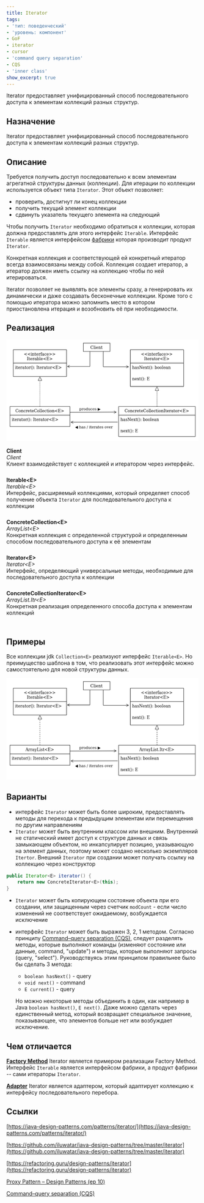 ```yaml
---
title: Iterator
tags:
- 'тип: поведенческий'
- 'уровень: компонент'
- GoF
- iterator
- cursor
- 'command query separation'
- CQS
- 'inner class'
show_excerpt: true
---
```


Iterator предоставляет унифицированный способ последовательного доступа к
элементам коллекций разных структур.

<!--more-->

<style>
    .wrap {
        padding-bottom: 25px;
    }
</style>


## Назначение

Iterator предоставляет унифицированный способ последовательного доступа к
элементам коллекций разных структур.

## Описание

Требуется получить доступ последовательно к всем элементам агрегатной структуры
данных (коллекции). Для итерации по коллекции используется объект типа `Iterator`.
Этот объект позволяет:
* проверить, достигнут ли конец коллекции
* получить текущий элемент коллекции
* сдвинуть указатель текущего элемента на следующий

Чтобы получить `Iterator` необходимо обратиться к коллекции, которая
должна предоставлять для этого интерфейс `Iterable`. Интерфейс `Iterable`
является интерфейсом [фабрики](/2021/03/01/factory-method-gof.html)
которая производит продукт `Iterator`.

Конкретная коллекция и соответствующей ей конкретный итератор всегда взаимосвязаны
между собой. Коллекция создает итератор, а итератор должен иметь ссылку на коллекцию
чтобы по ней итерироваться.

Iterator позволяет не выявлять все элементы сразу, а генерировать их
динамически и даже создавать бесконечные коллекции. Кроме того с помощью итератора
можно запомнить место в котором приостановлена итерация и возобновить её при
необходимости.

## Реализация

<p align="center">
  <img src="/assets/images/iterator/iterator-uml-class-diagram.png" />
</p>

<div class="grid grid--px-0">
  <div class="cell cell--lg-4 cell--4"><b>Client</b></div>
  <div class="cell cell--auto"><i>Client</i></div>
  <div class="cell cell--lg-12 wrap">Клиент взаимодействует с коллекцией и итератором через интерфейс.</div>

  <div class="cell cell--lg-4 cell--4"><b>Iterable&lt;E&gt;</b></div>
  <div class="cell cell--auto"><i>Iterable&lt;E&gt;</i></div>
  <div class="cell cell--lg-12 wrap">Интерфейс, расширяемый коллекциями, который определяет способ получение объекта <code>Iterator</code> для последовательного доступа к коллекции</div>

  <div class="cell cell--lg-4 cell--4"><b>ConcreteCollection&lt;E&gt;</b></div>
  <div class="cell cell--auto"><i>ArrayList&lt;E&gt;</i></div>
  <div class="cell cell--lg-12 wrap">Конкретная коллекция с определенной структурой и определенным способом последовательного доступа к её элементам</div>

  <div class="cell cell--lg-4 cell--4"><b>Iterator&lt;E&gt;</b></div>
  <div class="cell cell--auto"><i>Iterator&lt;E&gt;</i></div>
  <div class="cell cell--lg-12 wrap">Интерфейс, определяющий универсальные методы, необходимые для последовательного доступа к коллекции</div>

  <div class="cell cell--lg-4 cell--4"><b>ConcreteCollectionIterator&lt;E&gt;</b></div>
  <div class="cell cell--auto"><i>ArrayList.Itr&lt;E&gt;</i></div>
  <div class="cell cell--lg-12 wrap">Конкретная реализация определенного способа доступа к элементам коллекций</div>


</div>

## Примеры
Все коллекции jdk `Collection<E>` реализуют интерфейс `Iterable<E>`. Но преимущество
шаблона в том, что реализовать этот интерфейс можно самостоятельно для новой структуры
данных.
<p align="center">
  <img src="/assets/images/iterator/iterator-uml-class-diagram-example.png" />
</p>

## Варианты
* интерфейс `Iterator` может быть более широким, предоставлять методы для
  перехода к предыдущим элементам или перемещения по другим направлениям
* `Iterator` может быть внутренним классом или внешним. Внутренний не статический
  имеет доступ к структуре данных и связь замыкающем объектом, но инкапсулирует
  позицию, указывающую на элемент данных, поэтому может создано несколько экземпляров `Itertor`.
  Внешний `Iterator` при создании может получать ссылку на коллекцию через конструктор
```java
public Iterator<E> iterator() {
    return new ConcreteIterator<E>(this);
}
```
* `Iterator` может быть копирующем состояние объекта при его создании, или
  защищенным через счетчик `modCount` - если число изменений не соответствует
  ожидаемому, возбуждается исключение
* интерфейс `Iterator` может быть выражен 3, 2, 1 методом. Согласно принципу
  [Command–query separation (CQS)](https://en.wikipedia.org/wiki/Command%E2%80%93query_separation),
  следует разделять методы, которые выполняют команды (изменяют состояние или данные, command, "update")
  и методы, которые выполняют запросы (query, "select"). Руководствуясь этим принципом правильнее было
  бы сделать 3 метода:
  * `boolean hasNext()` - query
  * `void next()` - command
  * `E current()` - query

  Но можно некоторые методы объединить в один, как например в Java `boolean hasNext()`, `E next()`.
  Даже можно сделать через единственный метод, который возвращает специальное
    значение, показывающее, что элементов больше нет или возбуждает исключение.


## Чем отличается
**[Factory  Method](/2021/03/01/factory-method-gof.html)** Iterator является
примером реализации Factory Method. Интерфейс `Iterable` является интерфейсом
фабрики, а продукт фабрики -- сами итераторы `Iterator`.

**[Adapter](2021/01/24/adapter.html)** Iterator является адаптером, который
адаптирует коллекцию к интерфейсу последовательного перебора.


## Ссылки
[https://java-design-patterns.com/patterns/iterator/](https://java-design-patterns.com/patterns/iterator/)

[https://github.com/iluwatar/java-design-patterns/tree/master/iterator](https://github.com/iluwatar/java-design-patterns/tree/master/iterator)

[https://refactoring.guru/design-patterns/iterator](https://refactoring.guru/design-patterns/iterator)

[Proxy Pattern – Design Patterns (ep 10)](https://www.youtube.com/watch?v=NwaabHqPHeM&list=PLrhzvIcii6GNjpARdnO4ueTUAVR9eMBpc&index=10)

[Command–query separation (CQS)](https://en.wikipedia.org/wiki/Command%E2%80%93query_separation)
